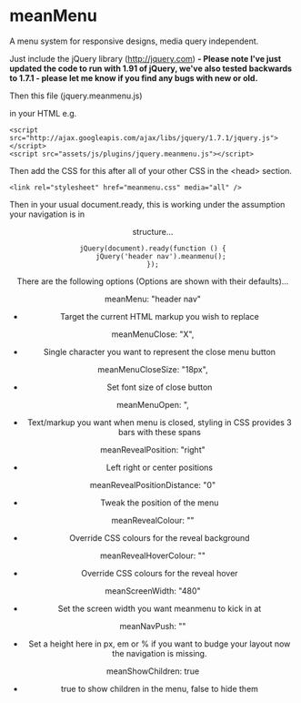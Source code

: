 meanMenu
===========

A menu system for responsive designs, media query independent.

Just include the jQuery library (http://jquery.com) **- Please note I've just updated the code to run with 1.91 of jQuery, we've also tested backwards to 1.7.1 - please let me know if you find any bugs with new or old.**

Then this file (jquery.meanmenu.js)

in your HTML e.g.

    <script src="http://ajax.googleapis.com/ajax/libs/jquery/1.7.1/jquery.js"></script> 
    <script src="assets/js/plugins/jquery.meanmenu.js"></script> 
    
Then add the CSS for this after all of your other CSS in the &lt;head&gt; section.

	<link rel="stylesheet" href="meanmenu.css" media="all" />

Then in your usual document.ready, this is working under the assumption your navigation is in <header><nav> structure...

    jQuery(document).ready(function () {
    	jQuery('header nav').meanmenu();
    });

There are the following options (Options are shown with their defaults)...

meanMenu: "header nav"
- Target the current HTML markup you wish to replace

meanMenuClose: "X", 
- Single character you want to represent the close menu button

meanMenuCloseSize: "18px", 
- Set font size of close button

meanMenuOpen: "<span /><span /><span />, 
- Text/markup you want when menu is closed, styling in CSS provides 3 bars with these spans

meanRevealPosition: "right"
- Left right or center positions

meanRevealPositionDistance: "0"
- Tweak the position of the menu

meanRevealColour: ""
- Override CSS colours for the reveal background

meanRevealHoverColour: ""
- Override CSS colours for the reveal hover
 
meanScreenWidth: "480"
- Set the screen width you want meanmenu to kick in at

meanNavPush: ""
- Set a height here in px, em or % if you want to budge your layout now the navigation is missing.

meanShowChildren: true
- true to show children in the menu, false to hide them

